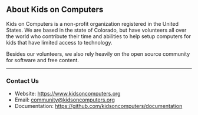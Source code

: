 ## About Kids on Computers

Kids on Computers is a non-profit organization registered in the United States. We are based
in the state of Colorado, but have volunteers all over the world who contribute their time
and abilities to help setup computers for kids that have limited access to technology.

Besides our volunteers, we also rely heavily on the open source community for software and
free content.

---
### Contact Us
- Website:        https://www.kidsoncomputers.org
- Email:          community@kidsoncomputers.org
- Documentation:  https://github.com/kidsoncomputers/documentation
